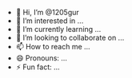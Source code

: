 - 👋 Hi, I’m @1205gur
- 👀 I’m interested in ...
- 🌱 I’m currently learning ...
- 💞️ I’m looking to collaborate on ...
- 📫 How to reach me ...
- 😄 Pronouns: ...
- ⚡ Fun fact: ...

<!---
1205gur/1205gur is a ✨ special ✨ repository because its `README.md` (this file) appears on your GitHub profile.
You can click the Preview link to take a look at your changes.
--->
